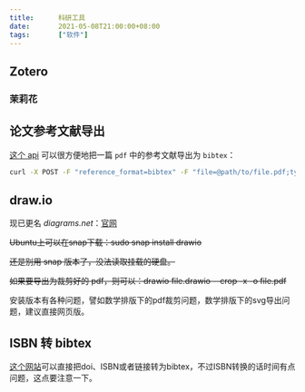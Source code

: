 ```yaml
---
title:      科研工具
date:       2021-05-08T21:00:00+08:00
tags:       ["软件"]
---
```


## Zotero

### 茉莉花

## 论文参考文献导出

[这个 api](https://ref.scholarcy.com/api/) 可以很方便地把一篇 `pdf` 中的参考文献导出为 `bibtex`：
```bash
curl -X POST -F "reference_format=bibtex" -F "file=@path/to/file.pdf;type=application/pdf" https://ref.scholarcy.com/api/references/download
```

## draw.io

现已更名 *diagrams.net*：[官网](https://www.diagrams.net/)

~~Ubuntu上可以在snap下载：sudo snap install drawio~~

~~还是别用 snap 版本了，没法读取挂载的硬盘。~~

~~如果要导出为裁剪好的 pdf，则可以：drawio file.drawio --crop -x -o file.pdf~~

安装版本有各种问题，譬如数学排版下的pdf裁剪问题，数学排版下的svg导出问题，建议直接网页版。

## ISBN 转 bibtex

[这个网站](http://doi-to-bibtex-converter.herokuapp.com/)可以直接把doi、ISBN或者链接转为bibtex，不过ISBN转换的话时间有点问题，这点要注意一下。
